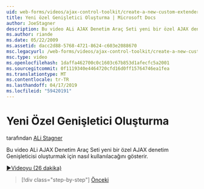 ```yaml
---
uid: web-forms/videos/ajax-control-toolkit/create-a-new-custom-extender
title: Yeni özel Genişletici Oluşturma | Microsoft Docs
author: JoeStagner
description: Bu video ALi AJAX Denetim Araç Seti yeni bir özel AJAX denetim Genişleticisi oluşturmak için nasıl kullanılacağını gösterir.
ms.author: riande
ms.date: 05/22/2009
ms.assetid: dacc2d88-5768-4721-8624-c603e2088670
msc.legacyurl: /web-forms/videos/ajax-control-toolkit/create-a-new-custom-extender
msc.type: video
ms.openlocfilehash: 1daffa462700c0c1603c67b853d1afecfc5a2001
ms.sourcegitcommit: 0f1119340e4464720cfd16d0ff15764746ea1fea
ms.translationtype: MT
ms.contentlocale: tr-TR
ms.lasthandoff: 04/17/2019
ms.locfileid: "59420191"
---
```

# <a name="create-a-new-custom-extender"></a>Yeni Özel Genişletici Oluşturma

tarafından [ALi Stagner](https://github.com/JoeStagner)

Bu video ALi AJAX Denetim Araç Seti yeni bir özel AJAX denetim Genişleticisi oluşturmak için nasıl kullanılacağını gösterir.

[&#9654;Videoyu (26 dakika)](https://channel9.msdn.com/Blogs/ASP-NET-Site-Videos/create-a-new-custom-extender)

> [!div class="step-by-step"]
> [Önceki](editor-control-custom.md)
